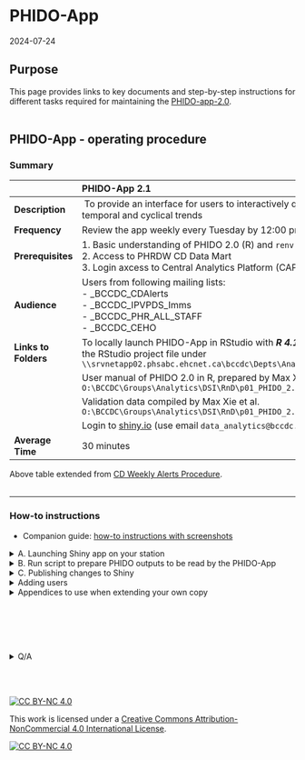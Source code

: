 # PHIDO-App

2024-07-24

## Purpose

This page provides links to key documents and step-by-step instructions for different tasks required for maintaining the [PHIDO-app-2.0](https://bccdc.shinyapps.io/PHIDO/).
<br><br>


## PHIDO-App - operating procedure 

### Summary

| | PHIDO-App 2.1 |
| :-- | :--  |
| **Description** |​ To provide an interface for users to interactively query data related to weekly disease counts and temporal and cyclical trends |
| **​Frequency** | Review the app weekly every Tuesday by 12:00 pm​  |
| **​Prerequisites** | 1. Basic understanding of PHIDO 2.0 (R) and ```renv``` <br> 2. Access to PHRDW CD Data Mart <br> 3. Login axcess to Central Analytics Platform (CAP), in order to run R Studio with R4.1.1 on CAP servers |
| ​**Audience** | Users from following mailing lists: <br>- _BCCDC_CDAlerts <br>- _BCCDC_IPVPDS_Imms <br>- _BCCDC_PHR_ALL_STAFF <br>- _BCCDC_CEHO |
| **​Links to Folders** | To locally launch PHIDO-App in RStudio with ***R 4.1.1*** with ~~mock~~ latest data extract from CD mart, open the RStudio project file under ```\\srvnetapp02.phsabc.ehcnet.ca\bccdc\Depts\Analytics\DSI\RnD\p06_PHIDO_dashboard\working_version``` | 
| | User manual of PHIDO 2.0 in R, prepared by Max Xie et al. ```O:\BCCDC\Groups\Analytics\DSI\RnD\p01_PHIDO_2.0\PHIDO_package``` |
| | Validation data compiled by Max Xie et al. ```O:\BCCDC\Groups\Analytics\DSI\RnD\p01_PHIDO_2.0\PHIDO_Validation``` |
| | Login to [shiny.io](https://www.shinyapps.io/admin/#/dashboard) (use email ```data_analytics@bccdc.ca```; password should have been given to all DAs)|
| ​**Average Time** | 30 minutes​  |

Above table extended from [CD Weekly Alerts Procedure](https://your.healthbc.org/sites/BCCDCsurv/analysts/_layouts/15/start.aspx#/SitePages/CD%20Weekly%20Alerts%20Procedure.aspx).
<br><br>
<hr>

### How-to instructions

- Companion guide: [how-to instructions with screenshots](https://tinyurl.com/phido-dashboard)

<details>
<summary> A. Launching Shiny app on your station</summary>

1. Login to your station 
2. Launch [R Studio 4.1.1 via CAP](launch_r4.1.1_cap.md)
3. Choose "Open Project"
4. Copy-paste below:
    ```
    \\srvnetapp02.phsabc.ehcnet.ca\bccdc\Depts\Analytics\DSI\RnD\p06_PHIDO_dashboard\working_version\
    ```
5. Select ```dashboard.Rproj```
6. Execute below

   ```        
   shiny::runApp( 'app.R' )  
   ```
   Note: enter `y` when prompted about installations

</details>




<details>

<summary> 
B. Run script to prepare PHIDO outputs to be read by the PHIDO-App
</summary>

# Overview

There are parts to this step.
- Part 1 involves creating an updated version of ```data/input_1_case_n_attributes.csv``` in the app project folder.
    - In short, this file consists of latest data extracted from CD Mart (precisely, the latest case counts and other attributes such as date of the case, region of the case, etc.).    
- Part 2 involves running ***PHIDO 2.0 R package*** on these latest case counts to generate ```data/phido_output.RData```, which contains several list data types.
- Part 3 involves creating another dataframe that will be used when populating the map widget. 

## Part 1
1. Launch R Studio via Central Analytics Platform
2. Ensure that you're using R4.1.1
3. In R Studio, choose ```File``` > ```Open project```, copy-paste: 
    ```
    \\srvnetapp02.phsabc.ehcnet.ca\bccdc\Depts\Analytics\DSI\RnD\p11_PHIDO_deploy\
    ```
4. Copy-paste below in the console
    ```source( 'main.R') ```   

    - Upon completion of ```main.R```, the script will generate a new file under the app's folder, i.e.:
        ```\\srvnetapp02.phsabc.ehcnet.ca\bccdc\Depts\Analytics\DSI\RnD\p06_PHIDO_dashboard\data\input_1_case_n_attributes.csv```


## Part 2

1. In R Studio, choose ```File``` > ```Open project```, copy-paste: 
    ```
    \\srvnetapp02.phsabc.ehcnet.ca\bccdc\Depts\Analytics\DSI\RnD\p06_PHIDO_dashboard\
    ```

2. Copy-paste below in the console:
   ```source( 'data_prepare/row_data_with_age_sex.R') ``` 

   - This script will update:
       ```data/input_2_age_sex_added.csv```
   
3. Copy-paste below in the console
    ```source( 'data_prepare/create_dataset3_list.R') ```
     
    - This script will update:
       ```data/phido_output.RData```
   
5. Go home :)
    - It took 90 minutes to update ```data/phido_output.RData```, as tested on 2024-07-22.
    - In later phase, we will automate this step completely
 


</details>




<details>

<summary> 
C. Publishing changes to Shiny 
</summary>

1. Repeat steps in Section A to test that the dashboard executes fine locally
2. Upon project owner's approval, run ```deployment/PHIDO_dev001_deploy.R``` to publish your changes to the online app
3. Take a coffee break as the project folder (code and intermediate outputs) would require "large" data transfers and will take >5 minutes.

See [example log showing successful R Studio outputs](example_log.md)
 

</details>

<details>
<summary> Adding users </summary>

1. Update the email list to ensure that retired staff will no longer have access to the app  
2. Update the user list by visiting https://www.shinyapps.io/admin/#/application/12298682/users
 - Email login: data_analytics@bccdc.ca
 - Password: [data analysts been given this info]
- Application visibiity: select ***private***
 - Add email of individual users

</details>

<details>
<summary>
Appendices to use when extending your own copy 
</summary>

## [Appendix 1: Understanding the code base for modifications](refine.md)

## Appendix 2: Version control via GitLab 

1. [Install Anaconda](https://healthbc.sharepoint.com/sites/BCCDCDataAnalyticsServicePHSA/SitePages/virtual-environments.aspx)  
    - May wish to review [notes on path](https://healthbc.sharepoint.com/sites/BCCDCDataAnalyticsServicePHSA/SitePages/Python-Infrastructure.aspx)
     
2. Launch Git Bash

3. Create a own copy on your personal drive

    ```
    cd \\PHSAhome2.phsabc.ehcnet.ca\user.name1
    mkdir GitLab
    git clone http://lvmgenodh01.phsabc.ehcnet.ca/bccdc/das/dsi/phido-dash-dev/phido-dashboard.git

    ```

4. Review and replicate an eample workflow.

    <details>
    
    <summary> 
    Add new ```how-to-nav_v2.png``` figure 
    </summary>

    1. Launch Git Bash and navigate to your repository, e.g.

        ```
        cd GitLab/phido-dashboard
        ```

        Or, if you are working from the subfolder on O: drive:

        ```
        cd //srvnetapp02.phsabc.ehcnet.ca/BCcdc/Depts/Analytics/DSI/RnD/p06_PHIDO_dashboard/
        ```


    1. Update your copy by issuing below
        ```
        git pull
        ```

    2. Create a new branch:
        ```
        git branch refine_how-to-nav_png
        git checkout refine_how-to-nav_png
        ```

    3. Create a new version of the how-to-nav PNG and save it under location ```www/image/how-to-nav_v2.png```

    4. Start tracking the newly created file:
        ```
        git add www/image/how-to-nav_v2.png
        ```

    5. Commit this change along with a concise message and push this change to the remote repository like this:
        ```
        git commit -m "refined how-to-nav legend PNG" 
        git push --set-upstream origin refine_how-to-nav_png
        ```

    6. On the browser, submit a **pull request** so the project owner can approve the request for integrating this change into the remote repo upon their review.

    Example [screenshots](https://docs.google.com/presentation/d/1HoJsx0J9jjHDZVovRDCWPjVyC6yVurn2vqYMx8ytVFU/)

    </details>

</details>
 





<br><br><br><br>




<details>

<summary>Q/A</summary>


## Deployment scheme

- PHIDO 1.0: current pipeline producing power point sent by email
- PHIDO-app-2.0: beta prototype, i.e. mock data
- PHIDO-app-2.1: uses real data from CD mart
- PHIDO-app-3.0: CLHA geography will be provided


## Roll out plan

### Phase I.
- Idea: Run both PHIDO 1.0 and PHIDO-app-2.1 in parallel for 2-3 months 
- Towards automation:
    - Run script 1+2+3 every Sunday 9:30pm (script took 90 minutes to finish - on 2024-07-22 / second paired-rev session MX-LT)
    - Run script 4 every Sunday at 11:30pm

### Phase II. 
- Phase out PHIDO 1.0 after 3 months of automation 

</details>

<br><br>

[![CC BY-NC 4.0][cc-by-nc-shield]][cc-by-nc]

This work is licensed under a
[Creative Commons Attribution-NonCommercial 4.0 International License][cc-by-nc].

[![CC BY-NC 4.0][cc-by-nc-image]][cc-by-nc]

[cc-by-nc]: https://creativecommons.org/licenses/by-nc/4.0/
[cc-by-nc-image]: https://licensebuttons.net/l/by-nc/4.0/88x31.png
[cc-by-nc-shield]: https://img.shields.io/badge/License-CC%20BY--NC%204.0-lightgrey.svg
